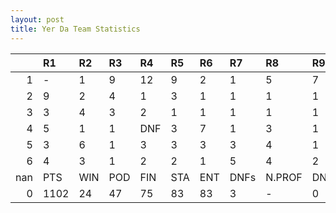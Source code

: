 ```yaml
---
layout: post 
title: Yer Da Team Statistics
--- 
```


|     | R1   | R2   | R3   | R4   | R5   | R6   | R7   | R8     | R9   | R10   | R11   | R12   | Points   | Pos   |
|----:|:-----|:-----|:-----|:-----|:-----|:-----|:-----|:-------|:-----|:------|:------|:------|:---------|:------|
|   1 | -    | 1    | 9    | 12   | 9    | 2    | 1    | 5      | 7    | 9     | 4     | DNF   | 83.0     | 88.0  |
|   2 | 9    | 2    | 4    | 1    | 3    | 1    | 1    | 1      | 1    | 7     | 2     | 1     | 200.0    | 4.0   |
|   3 | 3    | 4    | 3    | 2    | 1    | 1    | 1    | 1      | 1    | DNF   | 1     | 2     | 211.0    | 1.0   |
|   4 | 5    | 1    | 1    | DNF  | 3    | 7    | 1    | 3      | 1    | 5     | 2     | 1     | 187.0    | 2.0   |
|   5 | 3    | 6    | 1    | 3    | 3    | 3    | 3    | 4      | 1    | DNF   | 5     | 4     | 156.0    | 1.0   |
|   6 | 4    | 3    | 1    | 2    | 2    | 1    | 5    | 4      | 2    | 1     | 3     | 4     | 187.0    | 2.0   |
| nan | PTS  | WIN  | POD  | FIN  | STA  | ENT  | DNFs | N.PROF | DNQ  | %FIN  | PPR   | BST   | CHA      | RNK   |
|   0 | 1102 | 24   | 47   | 75   | 83   | 83   | 3    | -      | 0    | 90.4  | 13.28 | 1     | 3.0      | 1     |